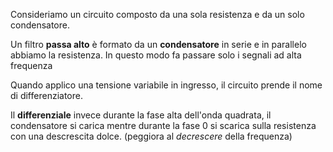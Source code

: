 Consideriamo un circuito composto da una sola resistenza e da un solo condensatore.  

Un filtro **passa alto** è formato da un **condensatore** in serie e in parallelo abbiamo la resistenza. In questo modo fa passare solo i segnali ad alta frequenza

Quando applico una tensione variabile in ingresso, il circuito prende il nome di differenziatore.

Il **differenziale** invece durante la fase alta dell'onda quadrata, il condensatore si carica mentre durante la fase 0 si scarica sulla resistenza con una descrescita dolce. (peggiora al *decrescere* della frequenza)